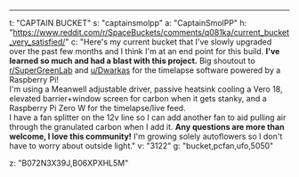 ---
t: "CAPTAIN BUCKET"
s: "captainsmolpp"
a: "CaptainSmolPP"
h: "https://www.reddit.com/r/SpaceBuckets/comments/q081ka/current_bucket_very_satisfied/"
c: "Here's my current bucket that I've slowly upgraded over the past few months and I think I'm at an end point for this build. <b>I've learned so much and had a blast with this project.</b> Big shoutout to <a href='https://www.reddit.com/r/SuperGreenLab/'>r/SuperGreenLab</a> and <a href='https://www.reddit.com/u/Dwarkas/'>u/Dwarkas</a> for the timelapse software powered by a Raspberry Pi!
 <br>
I'm using a Meanwell adjustable driver, passive heatsink cooling a Vero 18, elevated barrier+window screen for carbon when it gets stanky, and a Raspberry Pi Zero W for the timelapse/live feed.
 <br>
I have a fan splitter on the 12v line so I can add another fan to aid pulling air through the granulated carbon when I add it. <b>Any questions are more than welcome, I love this community!</b> I'm growing solely autoflowers so I don't have to worry about outside light."
v: "3122"
g: "bucket,pcfan,ufo,5050"

z: "B072N3X39J,B06XPXHL5M"

